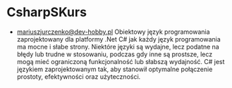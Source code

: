 # CsharpSKurs 
-  mariuszjurczenko@dev-hobby.pl 
Obiektowy język programowania zaprojektowany dla platformy .Net C# jak każdy język programowania ma mocne i słabe strony. 
Niektóre języki są wydajne, lecz podatne na błędy lub trudne w stosowaniu, podczas gdy inne są prostsze, 
lecz mogą mieć ograniczoną funkcjonalność lub słabszą wydajność. 
C# jest językiem zaprojektowanym tak, aby stanowił optymalne połączenie prostoty, efektywności oraz użyteczności.

